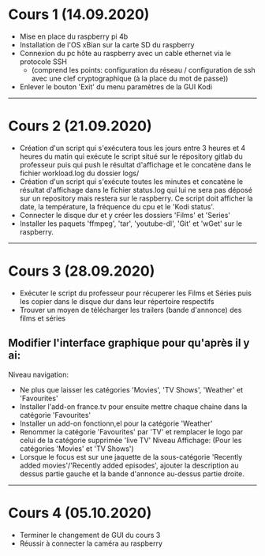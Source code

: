 # Cours 1 (14.09.2020)
- Mise en place du raspberry pi 4b
- Installation de l'OS xBian sur la carte SD du raspberry
- Connexion du pc hôte au raspberry avec un cable ethernet via le protocole SSH
    - (comprend les points: configuration du réseau / configuration de ssh avec une clef cryptographique (à la place du mot de passe))
- Enlever le bouton 'Exit' du menu paramètres de la GUI Kodi
___
# Cours 2 (21.09.2020)
- Création d'un script qui s'exécutera tous les jours entre 3 heures et 4 heures du matin qui exécute le script situé sur le répository gitlab du professeur puis qui push le résultat d'affichage et le concatène dans le fichier workload.log du dossier logs/
- Création d'un script qui s'exécute toutes les minutes et concatène le résultat d'affichage dans le fichier status.log qui lui ne sera pas déposé sur un repository mais restera sur le raspberry.
Ce script doit afficher la date, la température, la fréquence du cpu et le 'Kodi status'.
- Connecter le disque dur et y créer les dossiers 'Films' et 'Series'
- Installer les paquets 'ffmpeg', 'tar', 'youtube-dl', 'Git' et 'wGet' sur le raspberry.
___
# Cours 3 (28.09.2020)
- Exécuter le script du professeur pour récuperer les Films et Séries puis les copier dans le disque dur dans leur répertoire respectifs
- Trouver un moyen de télécharger les trailers (bande d'annonce) des films et séries
## Modifier l'interface graphique pour qu'après il y ai:
Niveau navigation: 
- Ne plus que laisser les catégories 'Movies', 'TV Shows', 'Weather' et 'Favourites'
- Installer l'add-on france.tv pour ensuite mettre chaque chaine dans la catégorie 'Favourites'
- Installer un add-on fonctionn,el pour la catégorie 'Weather'
- Renommer la catégorie 'Favourites' par 'TV' et remplacer le logo par celui de la catégorie supprimée 'live TV'
Niveau Affichage: (Pour les catégories 'Movies' et 'TV Shows')
- Lorsque le focus est sur une jaquette de la sous-catégorie 'Recently added movies'/'Recently added episodes', ajouter la description au dessus partie gauche et la bande d'annonce au-dessus partie droite.
___
# Cours 4 (05.10.2020)
- Terminer le changement de GUI du cours 3
- Réussir à connecter la caméra au raspberry




